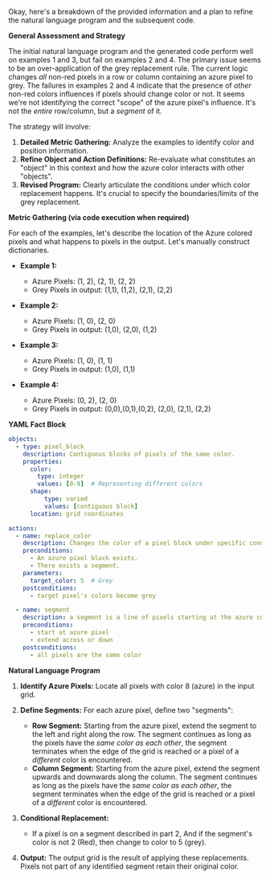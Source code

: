 Okay, here's a breakdown of the provided information and a plan to refine the natural language program and the subsequent code.

**General Assessment and Strategy**

The initial natural language program and the generated code perform well on examples 1 and 3, but fail on examples 2 and 4. The primary issue seems to be an over-application of the grey replacement rule. The current logic changes *all* non-red pixels in a row or column containing an azure pixel to grey. The failures in examples 2 and 4 indicate that the presence of *other* non-red colors influences if pixels should change color or not. It seems we're not identifying the correct "scope" of the azure pixel's influence. It's not the *entire* row/column, but a *segment* of it.

The strategy will involve:

1.  **Detailed Metric Gathering:** Analyze the examples to identify color and position information.
2.  **Refine Object and Action Definitions:** Re-evaluate what constitutes an "object" in this context and how the azure color interacts with other "objects".
3. **Revised Program:** Clearly articulate the conditions under which color replacement happens. It's crucial to specify the boundaries/limits of the grey replacement.

**Metric Gathering (via code execution when required)**

For each of the examples, let's describe the location of the Azure colored pixels and what happens to pixels in the output. Let's manually construct dictionaries.

*   **Example 1:**
    *   Azure Pixels: (1, 2), (2, 1), (2, 2)
    *   Grey Pixels in output: (1,1), (1,2), (2,1), (2,2)

*   **Example 2:**
    *   Azure Pixels: (1, 0), (2, 0)
    *   Grey Pixels in output: (1,0), (2,0), (1,2)

*   **Example 3:**
    *   Azure Pixels: (1, 0), (1, 1)
    *   Grey Pixels in output: (1,0), (1,1)

*   **Example 4:**
    *   Azure Pixels: (0, 2), (2, 0)
    *    Grey Pixels in output: (0,0),(0,1),(0,2), (2,0), (2,1), (2,2)

**YAML Fact Block**


```yaml
objects:
  - type: pixel_block
    description: Contiguous blocks of pixels of the same color.
    properties:
      color:
        type: integer
        values: [0-9]  # Representing different colors
      shape:
          type: varied
          values: [contiguous block]
      location: grid coordinates

actions:
  - name: replace_color
    description: Changes the color of a pixel block under specific conditions.
    preconditions:
      - An azure pixel block exists.
      - There exists a segment.
    parameters:
      target_color: 5  # Grey
    postconditions:
      - target pixel's colors become grey

  - name: segment
    description: a segment is a line of pixels starting at the azure color, and continuing until a different color or the end of the grid
    preconditions:
      - start at azure pixel
      - extend across or down
    postconditions:
      - all pixels are the same color

```


**Natural Language Program**

1.  **Identify Azure Pixels:** Locate all pixels with color 8 (azure) in the input grid.

2.  **Define Segments:** For each azure pixel, define two "segments":
    *   **Row Segment:** Starting from the azure pixel, extend the segment to the left and right along the row. The segment continues as long as the pixels have the *same color as each other*, the segment terminates when the edge of the grid is reached or a pixel of a *different* color is encountered.
    *   **Column Segment:** Starting from the azure pixel, extend the segment upwards and downwards along the column. The segment continues as long as the pixels have the *same color as each other*, the segment terminates when the edge of the grid is reached or a pixel of a *different* color is encountered.

3.  **Conditional Replacement:**
    *   If a pixel is on a segment described in part 2, And if the segment's color is not 2 (Red), then change to color to 5 (grey).

4.  **Output:** The output grid is the result of applying these replacements. Pixels not part of any identified segment retain their original color.
